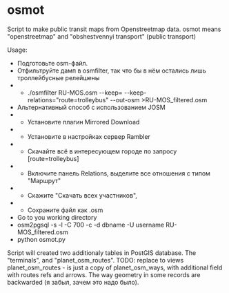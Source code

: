 osmot
=====

Script to make public transit maps from Openstreetmap data. 
osmot means "openstreetmap" and "obshestvennyi transport" (public transport)

Usage:

* Подготовьте osm-файл.
* Отфильтруйте дамп в osmfilter, так что бы в нём остались лишь троллейбусные релейшены 
* *    ./osmfilter RU-MOS.osm --keep= --keep-relations="route=trolleybus" --out-osm >RU-MOS_filtered.osm
* Альтернативный способ с использованием JOSM 
* * Установите плагин Mirrored Download 
* * Установите в настройках сервер Rambler
* * Скачайте всё в интересующем городе по запросу [route=trolleybus]
* * Включите панель Relations, выделите все отношения с типом "Маршрут"
* * Скажите "Скачать всех участников",
* * Сохраните файл как .osm
* Go to you working directory
* osm2pgsql -s -l -C 700 -c -d dbname -U username  RU-MOS_filtered.osm
* python osmot.py

Script will created two additionaly tables in PostGIS database. The "terminals", and "planet_osm_routes". 
        TODO: replace to views
planet_osm_routes - is just a copy of planet_osm_ways, with additional field with routes refs and arrows. The way geometry in some records are backwarded (я забыл, зачем это надо было). 
